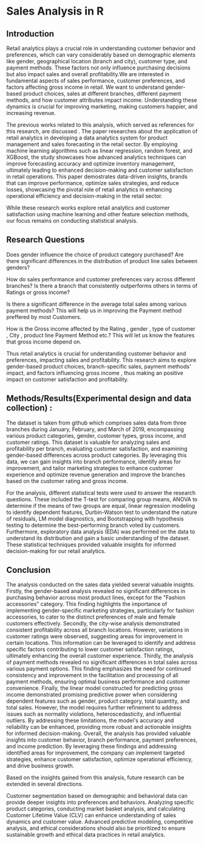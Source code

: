 # Sales Analysis in R

## Introduction
Retail analytics plays a crucial role in understanding customer behavior and preferences, which can vary considerably based on demographic elements like gender, geographical location (branch and city), customer type, and payment methods. These factors not only influence purchasing decisions but also impact sales and overall profitability.We are interested in fundamental aspects of sales performance, customer preferences, and factors affecting gross income in retail. We want to understand gender-based product choices, sales at different branches, different payment methods, and how customer attributes impact income. Understanding these dynamics is crucial for improving marketing, making customers happier, and increasing revenue.

The previous works related to this analysis, which served as references for this research, are discussed . 
The paper researches about the application of retail analytics in developing a data analytics system for product management and sales forecasting in the retail sector. By employing machine learning algorithms such as linear regression, random forest, and XGBoost, the study showcases how advanced analytics techniques can improve forecasting accuracy and optimize inventory management, ultimately leading to enhanced decision-making and customer satisfaction in retail operations.
This paper demostrates data-driven insights, brands that can improve performance, optimize sales strategies, and reduce losses, showcasing the pivotal role of retail analytics in enhancing operational efficiency and decision-making in the retail sector.

While these research works explore retail analytics and customer satisfaction using machine learning and other feature selection methods, our focus remains on conducting statistical analysis.

## Research Questions

Does gender influence the choice of product category purchased? Are there significant differences in the distribution of product line sales between genders?

How do sales performance and customer preferences vary across different branches? Is there a branch that consistently outperforms others in terms of Ratings or gross income?

Is there a significant difference in the average total sales among various payment methods? This will help us in improving the Payment method preffered by most Customers.

How is the Gross income affected by the Rating , gender , type of customer , City , product line Payment Method etc.? This will let us know the features that gross income depend on.

Thus retail analytics is crucial for understanding customer behavior and preferences, impacting sales and profitability. This research aims to explore gender-based product choices, branch-specific sales, payment methods' impact, and factors influencing gross income , thus making an positive impact on customer satisfaction and profitability.


## Methods/Results(Experimental design and data collection) :
The dataset is taken from github which comprises sales data from three branches during January, February, and March of 2019, encompassing various product categories, gender, customer types, gross income, and customer ratings. This dataset is valuable for analyzing sales and profitability per branch, evaluating customer satisfaction, and examining gender-based differences across product categories. By leveraging this data, we can gain insights into branch performance, identify areas for improvement, and tailor marketing strategies to enhance customer experience and optimize revenue generation and improve the branches based on the customer rating and gross income.

For the analysis, different statistical tests were used to answer the research questions. These included the T-test for comparing group means, ANOVA to determine if the means of two groups are equal, linear regression modeling to identify dependent features, Durbin-Watson test to understand the nature of residuals, LM model diagnostics, and Bootstrapping with hypothesis testing to determine the best-performing branch voted by customers. Furthermore, exploratory data analysis (EDA) was performed on the data to understand its distribution and gain a basic understanding of the dataset. These statistical techniques provided valuable insights for informed decision-making for our retail analytics.


## Conclusion
The analysis conducted on the sales data yielded several valuable insights. Firstly, the gender-based analysis revealed no significant differences in purchasing behavior across most product lines, except for the "Fashion accessories" category. This finding highlights the importance of implementing gender-specific marketing strategies, particularly for fashion accessories, to cater to the distinct preferences of male and female customers effectively. Secondly, the city-wise analysis demonstrated consistent profitability across all branch locations. However, variations in customer ratings were observed, suggesting areas for improvement in certain locations. This information can be leveraged to identify and address specific factors contributing to lower customer satisfaction ratings, ultimately enhancing the overall customer experience. Thirdly, the analysis of payment methods revealed no significant differences in total sales across various payment options. This finding emphasizes the need for continued consistency and improvement in the facilitation and processing of all payment methods, ensuring optimal business performance and customer convenience. Finally, the linear model constructed for predicting gross income demonstrated promising predictive power when considering dependent features such as gender, product category, total quantity, and total sales. However, the model requires further refinement to address issues such as normality violations, heteroscedasticity, and influential outliers. By addressing these limitations, the model's accuracy and reliability can be enhanced, providing more robust and actionable insights for informed decision-making. Overall, the analysis has provided valuable insights into customer behavior, branch performance, payment preferences, and income prediction. By leveraging these findings and addressing identified areas for improvement, the company can implement targeted strategies, enhance customer satisfaction, optimize operational efficiency, and drive business growth.

Based on the insights gained from this analysis, future research can be extended in several directions.

Customer segmentation based on demographic and behavioral data can provide deeper insights into preferences and behaviors.
Analyzing specific product categories, conducting market basket analysis, and calculating Customer Lifetime Value (CLV) can enhance understanding of sales dynamics and customer value.
Advanced predictive modeling, competitive analysis, and ethical considerations should also be prioritized to ensure sustainable growth and ethical data practices in retail analytics.
